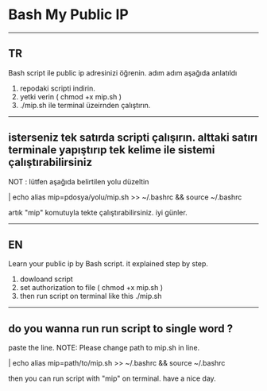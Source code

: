 # Bash My Public IP

  --------------
TR
  --------------
  Bash script ile public ip adresinizi öğrenin. adım adım aşağıda anlatıldı

  1. repodaki scripti indirin.
  2. yetki verin ( chmod +x mip.sh )
  3. ./mip.sh ile terminal üzeirnden çalıştırın.


  --------------
  isterseniz tek satırda scripti çalışırın. alttaki satırı terminale yapıştırıp tek kelime ile sistemi çalıştırabilirsiniz 
  --------------
  NOT : lütfen aşağıda belirtilen yolu düzeltin
  
  | echo alias mip=pdosya/yolu/mip.sh >> ~/.bashrc && source ~/.bashrc

  artık "mip" komutuyla tekte çalıştırabilirsiniz. iyi günler.

  --------------
EN
  --------------
  Learn your public ip by Bash script. it explained step by step.

  1. dowloand script
  2. set authorization to file ( chmod +x mip.sh )
  3. then run script on terminal like this ./mip.sh


  --------------
  do you wanna run run script to single word ?
  --------------
  paste the line.
  NOTE: Please change path to mip.sh in line.

  | echo alias mip=path/to/mip.sh >> ~/.bashrc && source ~/.bashrc

  then you can run script with "mip" on terminal. have a nice day.
